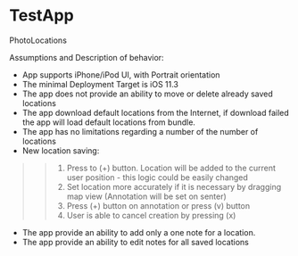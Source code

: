 # TestApp
PhotoLocations

Assumptions and Description of behavior:
* App supports iPhone/iPod UI, with Portrait orientation
* The minimal Deployment Target is iOS 11.3
* The app does not provide an ability to move or delete already saved locations
* The app download default locations from the Internet, if download failed the app will load default locations from bundle.
* The app has no limitations regarding a number of the number of locations
* New location saving: 
>> 1. Press to (+) button. Location will be added to the current user position - this logic could be easily changed
>> 2. Set location more accurately if it is necessary by dragging map view (Annotation will be set on senter)
>> 3. Press (+) button on annotation or press (v) button
>> 4. User is able to cancel creation by pressing (x)
 * The app provide an ability to add only a one note for a location.
 * The app provide an ability to edit notes for all saved locations
 
